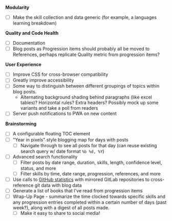 **Modularity**
- [ ] Make the skill collection and data generic (for example, a languages learning breakdown)

**Quality and Code Health**
- [ ] Documentation
- [ ] Blog posts as Progression items should probably all be moved to References, perhaps replicate Quality metric from progression items?

**User Experience**
- [ ] Improve CSS for cross-browser compatibility
- [ ] Greatly improve accessibility
- [ ] Some way to distinguish between different groupings of topics within blog posts.
  - Alternating background shading behind paragraphs (like excel tables)? Horizontal rules? Extra headers? Possibly mock up some variants and take a poll from readers
- [ ] Server push notifications to PWA on new content

**Brainstorming**
- [ ] A configurable floating TOC element
- [ ] "Year in pixels" style blogging map for days with posts
  - [ ] Navigate through to see all posts for that day (can reuse existing search query w/ date format `%b %d, %Y`)
- [ ] Advanced search functionality
  - [ ] Filter posts by date range, duration, skills, length, confidence level, status, and more
  - [ ] Filter skills by time, date range, progression, references, and more
- [ ] Use calls to [GitHub statistics](https://docs.github.com/en/rest/reference/repos#statistics) with mirrored GitLab repositories to cross-reference git data with blog data
- [ ] Generate a list of books that I've read from progression items
- [ ] Wrap-Up Page - summarize the time clocked towards specific skills and any progression entries completed within a certain number of days (past week?), along with a digest of all posts made.
  - [ ] Make it easy to share to social media!